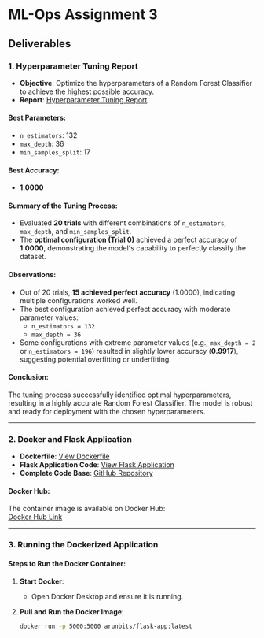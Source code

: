 # ML-Ops Assignment 3

## Deliverables

### 1. Hyperparameter Tuning Report
- **Objective**: Optimize the hyperparameters of a Random Forest Classifier to achieve the highest possible accuracy.
- **Report**: [Hyperparameter Tuning Report](https://github.com/arunmohapatra/iris/blob/main/tuning_report.txt)

#### Best Parameters:
- `n_estimators`: 132
- `max_depth`: 36
- `min_samples_split`: 17

#### Best Accuracy:
- **1.0000**

#### Summary of the Tuning Process:
- Evaluated **20 trials** with different combinations of `n_estimators`, `max_depth`, and `min_samples_split`.
- The **optimal configuration (Trial 0)** achieved a perfect accuracy of **1.0000**, demonstrating the model's capability to perfectly classify the dataset.
  
#### Observations:
- Out of 20 trials, **15 achieved perfect accuracy** (1.0000), indicating multiple configurations worked well.
- The best configuration achieved perfect accuracy with moderate parameter values:
  - `n_estimators = 132`
  - `max_depth = 36`
- Some configurations with extreme parameter values (e.g., `max_depth = 2` or `n_estimators = 196`) resulted in slightly lower accuracy (**0.9917**), suggesting potential overfitting or underfitting.

#### Conclusion:
The tuning process successfully identified optimal hyperparameters, resulting in a highly accurate Random Forest Classifier. The model is robust and ready for deployment with the chosen hyperparameters.

---

### 2. Docker and Flask Application
- **Dockerfile**: [View Dockerfile](https://github.com/arunmohapatra/iris/blob/main/Dockerfile)
- **Flask Application Code**: [View Flask Application](https://github.com/arunmohapatra/iris/blob/main/app.py)
- **Complete Code Base**: [GitHub Repository](https://github.com/arunmohapatra/iris)

#### Docker Hub:
The container image is available on Docker Hub:  
[Docker Hub Link](https://hub.docker.com/r/arunbits/flask-app)

---

### 3. Running the Dockerized Application

#### Steps to Run the Docker Container:
1. **Start Docker**:
   - Open Docker Desktop and ensure it is running.

2. **Pull and Run the Docker Image**:
   ```bash
   docker run -p 5000:5000 arunbits/flask-app:latest

